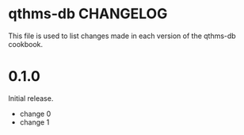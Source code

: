 # qthms-db CHANGELOG

This file is used to list changes made in each version of the qthms-db cookbook.

# 0.1.0

Initial release.

- change 0
- change 1

